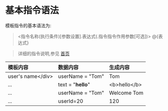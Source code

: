 # 基本指令语法 #

模板指令的基本语法为:
> <指令名称(执行条件)[参数设置].表达式(.指令指令作用参数[可选])>
> @{表达式}

> 详细的指令说明,参见 [首页](index.md)

|  模板内容  |  数据内容  |  生成内容 |
|:---------------|:---------------|:--------------|
|  <div>user's name\</div>    |  userName = "Tom"     |  <div>Tom</div>   |
|  <div>...</div>              |  text = "<b>hello</b>"     |  <div>&lt;b&gt;hello&lt;/b&gt;</div>  |
|  <div>...</div>  | userName = "Tom" | <div>Welcome Tom</div>  |
|  <div>...</div>  | userId=20 | <div>120</div> |